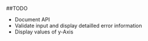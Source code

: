 
##TODO
- Document API
- Validate input and display detailled error information
- Display values of y-Axis
